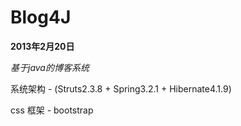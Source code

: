 Blog4J
======

**2013年2月20日**

*基于java的博客系统*

系统架构  - (Struts2.3.8 + Spring3.2.1 + Hibernate4.1.9)

css 框架 - bootstrap
